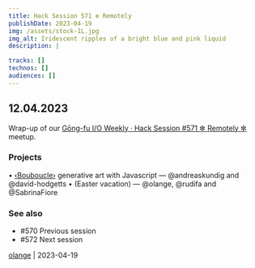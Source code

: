 ```yaml
---
title: Hack Session 571 ✼ Remotely
publishDate: 2023-04-19
img: /assets/stock-1L.jpg
img_alt: Iridescent ripples of a bright blue and pink liquid
description: |

tracks: []
technos: []
audiences: []
---
```


## 12.04.2023

Wrap-up of our [Gōng-fu I/O Weekly · Hack Session #571 ✼ Remotely ✼](https://www.meetup.com/fr-FR/gōngfuio/events/rsqkctyfcgbqb/) meetup.

### Projects

• [‹Bouboucle›](http://bouboucle.com) generative art with Javascript — @andreaskundig and @david-hodgetts 
• (Easter vacation) — @olange, @rudifa and @SabrinaFiore

### See also

* #570 Previous session
* #572 Next session

[olange](https://github.com/olange) | 2023-04-19


